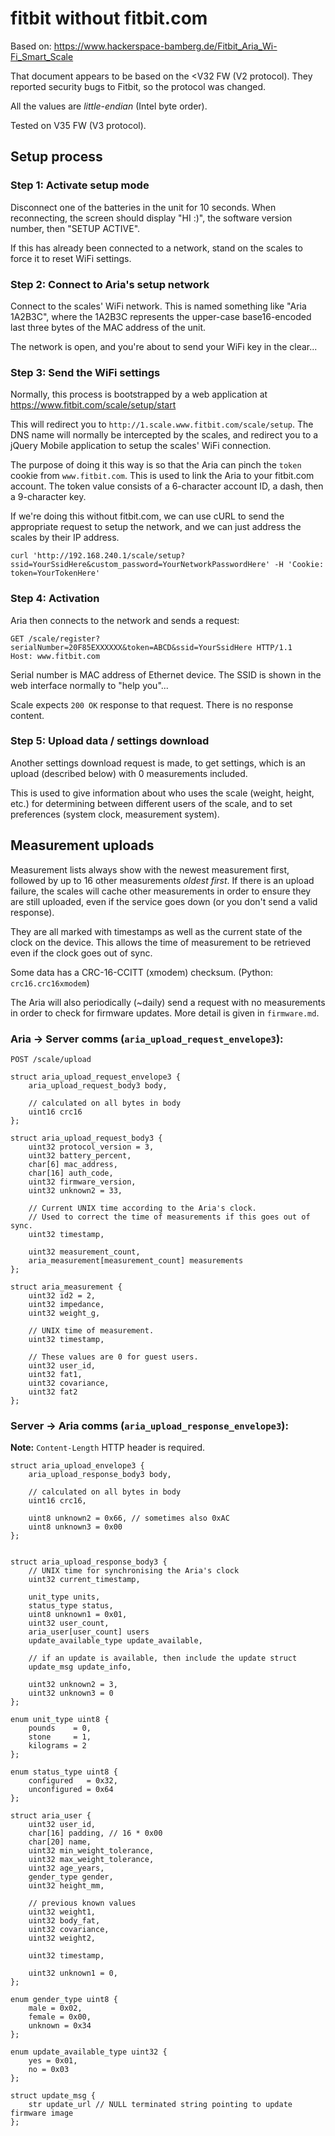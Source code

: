 # fitbit without fitbit.com #

Based on: https://www.hackerspace-bamberg.de/Fitbit_Aria_Wi-Fi_Smart_Scale

That document appears to be based on the &lt;V32 FW (V2 protocol).  They reported security bugs to Fitbit, so the protocol was changed.

All the values are *little-endian* (Intel byte order).

Tested on V35 FW (V3 protocol).

## Setup process ##

### Step 1: Activate setup mode ###

Disconnect one of the batteries in the unit for 10 seconds.  When reconnecting, the screen should display "HI :)", the software version number, then "SETUP ACTIVE".

If this has already been connected to a network, stand on the scales to force it to reset WiFi settings.

### Step 2: Connect to Aria's setup network ###

Connect to the scales' WiFi network.  This is named something like "Aria 1A2B3C", where the 1A2B3C represents the upper-case base16-encoded last three bytes of the MAC address of the unit.

The network is open, and you're about to send your WiFi key in the clear...

### Step 3: Send the WiFi settings ###

Normally, this process is bootstrapped by a web application at https://www.fitbit.com/scale/setup/start

This will redirect you to `http://1.scale.www.fitbit.com/scale/setup`.  The DNS name will normally be intercepted by the scales, and redirect you to a jQuery Mobile application to setup the scales' WiFi connection.

The purpose of doing it this way is so that the Aria can pinch the `token` cookie from `www.fitbit.com`.  This is used to link the Aria to your fitbit.com account.  The token value consists of a 6-character account ID, a dash, then a 9-character key.

If we're doing this without fitbit.com, we can use cURL to send the appropriate request to setup the network, and we can just address the scales by their IP address.

```
curl 'http://192.168.240.1/scale/setup?ssid=YourSsidHere&custom_password=YourNetworkPasswordHere' -H 'Cookie: token=YourTokenHere' 
```

### Step 4: Activation ###

Aria then connects to the network and sends a request:

```
GET /scale/register?serialNumber=20F85EXXXXXX&token=ABCD&ssid=YourSsidHere HTTP/1.1
Host: www.fitbit.com
```

Serial number is MAC address of Ethernet device.  The SSID is shown in the web interface normally to "help you"...

Scale expects `200 OK` response to that request.  There is no response content.

### Step 5: Upload data / settings download ##

Another settings download request is made, to get settings, which is an upload (described below) with 0 measurements included.

This is used to give information about who uses the scale (weight, height, etc.) for determining between different users of the scale, and to set preferences (system clock, measurement system).

## Measurement uploads ##

Measurement lists always show with the newest measurement first, followed by up to 16 other measurements *oldest first*.  If there is an upload failure, the scales will cache other measurements in order to ensure they are still uploaded, even if the service goes down (or you don't send a valid response).

They are all marked with timestamps as well as the current state of the clock on the device.  This allows the time of measurement to be retrieved even if the clock goes out of sync.

Some data has a CRC-16-CCITT (xmodem) checksum. (Python: `crc16.crc16xmodem`)

The Aria will also periodically (~daily) send a request with no measurements in order to check for firmware updates.  More detail is given in `firmware.md`.

### Aria -> Server comms (`aria_upload_request_envelope3`): ###

```
POST /scale/upload

struct aria_upload_request_envelope3 {
	aria_upload_request_body3 body,
	
	// calculated on all bytes in body
	uint16 crc16
};

struct aria_upload_request_body3 {
	uint32 protocol_version = 3,
	uint32 battery_percent,
	char[6] mac_address,
	char[16] auth_code,
	uint32 firmware_version,
	uint32 unknown2 = 33,

	// Current UNIX time according to the Aria's clock.
	// Used to correct the time of measurements if this goes out of sync.
	uint32 timestamp,

	uint32 measurement_count,
	aria_measurement[measurement_count] measurements
};

struct aria_measurement {
	uint32 id2 = 2,
	uint32 impedance,
	uint32 weight_g,

	// UNIX time of measurement.
	uint32 timestamp,

	// These values are 0 for guest users.
	uint32 user_id,
	uint32 fat1,
	uint32 covariance,
	uint32 fat2
};
```

### Server -> Aria comms (`aria_upload_response_envelope3`): ###

**Note:** `Content-Length` HTTP header is required.

```
struct aria_upload_envelope3 {
	aria_upload_response_body3 body,

	// calculated on all bytes in body
	uint16 crc16,

	uint8 unknown2 = 0x66, // sometimes also 0xAC
	uint8 unknown3 = 0x00
};


struct aria_upload_response_body3 {
	// UNIX time for synchronising the Aria's clock
	uint32 current_timestamp,

	unit_type units,
	status_type status,
	uint8 unknown1 = 0x01,
	uint32 user_count,
	aria_user[user_count] users
	update_available_type update_available,
	
	// if an update is available, then include the update struct
	update_msg update_info,

	uint32 unknown2 = 3,
	uint32 unknown3 = 0
};

enum unit_type uint8 {
	pounds    = 0,
	stone     = 1,
	kilograms = 2
};

enum status_type uint8 {
	configured   = 0x32,
	unconfigured = 0x64
};

struct aria_user {
	uint32 user_id,
	char[16] padding, // 16 * 0x00
	char[20] name,
	uint32 min_weight_tolerance,
	uint32 max_weight_tolerance,
	uint32 age_years,
	gender_type gender,
	uint32 height_mm,

	// previous known values
	uint32 weight1,
	uint32 body_fat,
	uint32 covariance,
	uint32 weight2,

	uint32 timestamp,

	uint32 unknown1 = 0,
};

enum gender_type uint8 {
	male = 0x02,
	female = 0x00,
	unknown = 0x34
};

enum update_available_type uint32 {
	yes = 0x01,
	no = 0x03
};

struct update_msg {
	str update_url // NULL terminated string pointing to update firmware image
};
```


